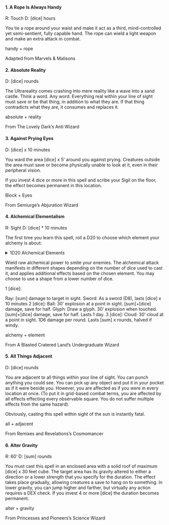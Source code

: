 #### 1. A Rope Is Always Handy
R: Touch D: [dice] hours

You tie a rope around your waist and make it act as a third, mind-controlled yet semi-sentient, fully capable hand. The rope can wield a light weapon and make an extra attack in combat.

handy + rope

Adapted from Marvels & Malisons

#### 2. Absolute Reality

D: [dice] rounds

The Ultrareality comes crashing into mere reality like a wave into a sand castle. Think a word. Any word. Everything real within your line of sight must save or be that thing, in addition to what they are. If that thing contradicts what they are, it consumes and replaces it.

absolute + reality

From The Lovely Dark’s Anti Wizard

#### 3. Against Prying Eyes

D: [dice] x 10 minutes 

You ward the area [dice] x 5’ around you against prying. Creatures outside the area must save or become physically unable to look at it, even in their peripheral vision.

If you invest 4 dice or more in this spell and scribe your Sigil on the floor, the effect becomes permanent in this location.

Block + Eyes

From Semiurge’s Abjuration Wizard

#### 4. Alchemical Elementalism

R: Sight D: [dice] * 10 minutes

The first time you learn this spell, roll a D20 to choose which element your alchemy is about:

<details><summary>1D20 Alchemical Elements</summary>
<p>

Acid - acid damage & negates armor for a round
Heat - fire damage & destroys a flammable small object on the target
Cold - cold damage & prevents movement for a round
Salt - cutting damage & +[dice] damage to organic or aquatic targets
Oil - physical damage & makes the target slippery (save to run or grapple)
Gunpowder - poison damage & +[sum] fire damage if it comes in contact with fire
Magnesium - poison damage & sheds bright light
Mercury - poison damage & poisons for the round
Sulfur - acid damage & extreme stench repulses beasts
Phosphorus - acid damage & +[sum] fire damage if it comes in contact with acid
Chlorine - acid damage & removes poison and diseases
Lead - physical damage & is very very heavy
Copper - physical damage & +[sum] electric damage if it comes in contact with electricity
Bronze - physical damage & reflects magic
Iron - physical damage & cancels the powers of fairies
Steel - physical damage & ignores armor
Silver - physical damage & ignores the resistances of undeads and shape shifters
Gold - physical damage & intimidates humanoids
Homunculi - physical damage & self aware
Quintessence - unresistable, unblockable

</p>
</details>
	
Wield raw alchemical power to smite your enemies. The alchemical attack manifests in different shapes depending on the number of dice used to cast it, and applies additional effects based on the chosen element. You may choose to use a shape from a lower number of dice.

1 [dice]:

Ray: [sum] damage to target in sight.
Sword: As a sword (D8), lasts [dice] x 10 minutes 2 [dice]:
Ball: 30’ explosion at a point in sight. [sum]+[dice] damage, save for half.
Glyph: Draw a glyph. 30’ explosion when touched. [sum]+[dice] damage, save for half. Lasts 1 day. 3 [dice]:
Cloud: 30’ cloud at a point in sight. 1D6 damage per round. Lasts [sum] x rounds, halved if windy.

alchemy + element

From A Blasted Cratered Land’s Undergraduate Wizard


#### 5. All Things Adjacent

D: [dice] rounds

You are adjacent to all things within your line of sight. You can punch anything you could see. You can pick up any object and put it in your pocket as if it were beside you. However, you are affected as if you were in every location at once. (To put it in grid-based combat terms, you are affected by all effects effecting every observable square. You do not suffer multiple effects from the same hazard).

Obviously, casting this spell within sight of the sun is instantly fatal.

all + adjacent

From Remixes and Revelations’s Cosmomancer

#### 6. Alter Gravity

R: 60’ D: [sum] rounds

You must cast this spell in an enclosed area with a solid roof of maximum [dice] x 30 feet cube. The target area has its gravity altered to either a direction or a lower strength that you specify for the duration. The effect takes place gradually, allowing creatures a save to hang on to something. In lower gravity, you can jump higher and farther, but virtually any action requires a DEX check. If you invest 4 or more [dice] the duration becomes permanent.

alter + gravity

From Princesses and Pioneers’s Science Wizard
